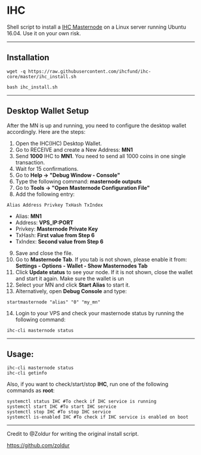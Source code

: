# IHC
Shell script to install a [IHC Masternode](https://ihc.fund/) on a Linux server running Ubuntu 16.04. Use it on your own risk.
***

## Installation
```
wget -q https://raw.githubusercontent.com/ihcfund/ihc-core/master/ihc_install.sh

bash ihc_install.sh
```
***

## Desktop Wallet Setup 

After the MN is up and running, you need to configure the desktop wallet accordingly. Here are the steps:  
1. Open the IHC(IHC) Desktop Wallet.  
2. Go to RECEIVE and create a New Address: **MN1**  
3. Send **1000** IHC to **MN1**. You need to send all 1000 coins in one single transaction.
4. Wait for 15 confirmations.  
5. Go to **Help -> "Debug Window - Console"**  
6. Type the following command: **masternode outputs**  
7. Go to  **Tools -> "Open Masternode Configuration File"**
8. Add the following entry:
```
Alias Address Privkey TxHash TxIndex
```
* Alias: **MN1**
* Address: **VPS_IP:PORT**
* Privkey: **Masternode Private Key**
* TxHash: **First value from Step 6**
* TxIndex:  **Second value from Step 6**
9. Save and close the file.
10. Go to **Masternode Tab**. If you tab is not shown, please enable it from: **Settings - Options - Wallet - Show Masternodes Tab**
11. Click **Update status** to see your node. If it is not shown, close the wallet and start it again. Make sure the wallet is un
12. Select your MN and click **Start Alias** to start it.
13. Alternatively, open **Debug Console** and type:
```
startmasternode "alias" "0" "my_mn"
``` 
14. Login to your VPS and check your masternode status by running the following command:
```
ihc-cli masternode status
```
***

## Usage:
```
ihc-cli masternode status  
ihc-cli getinfo
```
Also, if you want to check/start/stop **IHC**, run one of the following commands as **root**:
```
systemctl status IHC #To check if IHC service is running  
systemctl start IHC #To start IHC service  
systemctl stop IHC #To stop IHC service  
systemctl is-enabled IHC #To check if IHC service is enabled on boot  
```  
***
Credit to @Zoldur for writing the original install script.

https://github.com/zoldur
